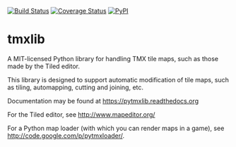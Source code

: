 [![Build Status](https://secure.travis-ci.org/encukou/pytmxlib.png?branch=master)](http://travis-ci.org/encukou/pytmxlib)
[![Coverage Status](https://coveralls.io/repos/encukou/pytmxlib/badge.png?branch=tests)](https://coveralls.io/r/encukou/pytmxlib?branch=tests)
[![PyPI](https://img.shields.io/pypi/v/tmxlib.svg)](https://crate.io/package/tmxlib)

tmxlib
======

A MIT-licensed Python library for handling TMX tile maps, such as those made by
the Tiled editor.

This library is designed to support automatic modification of tile maps, such
as tiling, automapping, cutting and joining, etc.

Documentation may be found at https://pytmxlib.readthedocs.org


For the Tiled editor, see http://www.mapeditor.org/

For a Python map loader (with which you can render maps in a game), see
    http://code.google.com/p/pytmxloader/.
